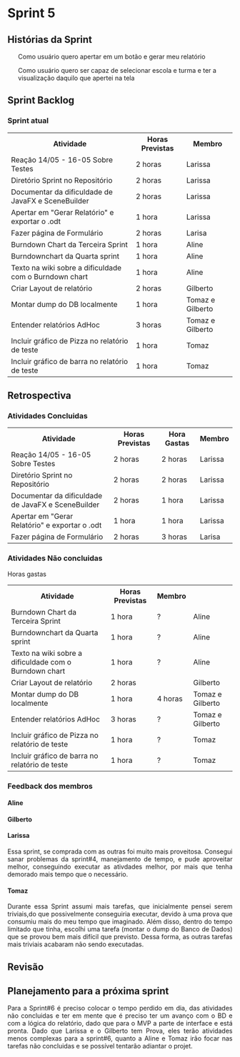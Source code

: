 <h1> Sprint 5 </h1>

<h2> Histórias da Sprint </h2>

<ul> Como usuário quero apertar em um botão e gerar meu relatório </ul>
<ul> Como usuário quero ser capaz de selecionar escola e turma e ter a visualização daquilo que apertei na tela </ul>

<h2> Sprint Backlog </h2>

<h3> Sprint atual </h3>
<table>
  <tr>
    <th> Atividade </th>
    <th> Horas Previstas </th>
    <th> Membro </th>
  </tr>
  <tr>
    <td>Reação 14/05 - 16-05 Sobre Testes</td>
    <td> 2 horas </td>
    <td> Larissa </td>
  </tr>
  <tr>
    <td> Diretório Sprint no Repositório </td>
    <td>  2 horas </td>
    <td> Larissa </td>
  </tr>
  <tr>
    <td>Documentar da dificuldade de JavaFX e SceneBuilder</td>
    <td>2 horas</td>
    <td>Larissa</td>
  </tr>
  <tr>
    <td> Apertar em "Gerar Relatório" e exportar o .odt</td>
    <td> 1 hora </td>
    <td>Larissa</td>
  </tr>
  <tr>
    <td>Fazer página de Formulário</td>
    <td>2 horas</td>
    <td>Larisa</td>
  </tr>
  <tr>
    <td>Burndown Chart da Terceira Sprint</td>
    <td>1 hora</td>
    <td>Aline</td>
  </tr>
  <tr>
    <td>Burndownchart da Quarta sprint</td>
    <td>1 hora</td>
    <td>Aline</td>
  </tr>
  <tr>
    <td>Texto na wiki sobre a dificuldade com o Burndown chart</td>
    <td>1 hora</td>
    <td>Aline</td>
  </tr>
  <tr>
    <td>Criar Layout de relatório</td>
    <td>2 horas</td>
    <td>Gilberto</td>
  </tr>
  <tr>
    <td>Montar dump do DB localmente</td>
    <td>1 hora</td>
    <td>Tomaz e Gilberto</td>
  </tr>
  <tr>
    <td>Entender relatórios AdHoc</td>
    <td>3 horas</td>
    <td>Tomaz e Gilberto</td>
  </tr>
  <tr>
    <td>Incluir gráfico de Pizza no relatório de teste</td>
    <td>1 hora</td>
    <td>Tomaz</td>
  </tr>
  <tr>
    <td>Incluir gráfico de barra no relatório de teste</td>
    <td>1 hora</td>
    <td>Tomaz</td>
  </tr>
</table> 

<h2> Retrospectiva </h2>
<h3> Atividades Concluidas </h3>
<table>
  <tr>
    <th> Atividade </th>
    <th> Horas Previstas </th>
    <th> Hora Gastas </th>
    <th> Membro </th>
  </tr>
  <tr>
    <td>Reação 14/05 - 16-05 Sobre Testes</td>
    <td> 2 horas </td>
    <td> 2 horas </td>
    <td> Larissa </td>
  </tr>
  <tr>
    <td> Diretório Sprint no Repositório </td>
    <td>  2 horas </td>
    <td> 2 horas </td>
    <td> Larissa </td>
  </tr>
  <tr>
    <td>Documentar da dificuldade de JavaFX e SceneBuilder</td>
    <td>2 horas</td>
    <td> 1 hora </td>
    <td>Larissa</td>
  </tr>
  <tr>
    <td> Apertar em "Gerar Relatório" e exportar o .odt</td>
    <td> 1 hora </td>
    <td> 1 hora </td>
    <td>Larissa</td>
  </tr>
  <tr>
    <td>Fazer página de Formulário</td>
    <td>2 horas</td>
    <td> 3 horas </td>
    <td>Larisa</td>
  </tr>
</table> 

<h3> Atividades Não concluidas </h3>

<table>
  <tr>
    <th> Atividade </th>
    <th> Horas Previstas </th>
   	</th> Horas gastas </th>
    <th> Membro </th>
  </tr>
  <tr>
    <td>Burndown Chart da Terceira Sprint</td>
    <td>1 hora</td>
    <td> ? </td>
    <td>Aline</td>
  </tr>
  <tr>
    <td>Burndownchart da Quarta sprint</td>
    <td>1 hora</td>
    <td> ? </td>
    <td>Aline</td>
  </tr>
  <tr>
    <td>Texto na wiki sobre a dificuldade com o Burndown chart</td>
    <td>1 hora</td>
    <td> ? </td>
    <td>Aline</td>
  </tr>
  <tr>
    <td>Criar Layout de relatório</td>
    <td>2 horas</td>
    <td> </td>
    <td>Gilberto</td>
  </tr>
  <tr>
    <td>Montar dump do DB localmente</td>
    <td>1 hora</td>
    <td> 4 horas </td>
    <td>Tomaz e Gilberto</td>
  </tr>
  <tr>
    <td>Entender relatórios AdHoc</td>
    <td>3 horas</td>
    <td> ? </td>
    <td>Tomaz e Gilberto</td>
  </tr>
  <tr>
    <td>Incluir gráfico de Pizza no relatório de teste</td>
    <td>1 hora</td>
    <td> ? </td>
    <td>Tomaz</td>
  </tr>
  <tr>
    <td>Incluir gráfico de barra no relatório de teste</td>
    <td>1 hora</td>
    <td> ? </td>
    <td>Tomaz</td>
  </tr>
  
</table> 

<h3> Feedback dos membros</h3>
<h4> Aline </h4>

<p align="justify"> </p>

<h4> Gilberto </h4>

<p align="justify"></p>

<h4> Larissa </h4>

<p align="justify">
Essa sprint, se comprada com as outras foi muito mais proveitosa. Consegui sanar problemas da sprint#4, manejamento de tempo, e pude aproveitar melhor, conseguindo executar as ativdades melhor, por mais que tenha demorado mais tempo que o necessário. 
</p>

<h4> Tomaz </h4>
<p align="justify">
Durante essa Sprint assumi mais tarefas, que inicialmente pensei serem triviais,do que possivelmente conseguiria executar, devido à uma prova que consumiu mais do meu tempo que imaginado. Além disso, dentro do tempo limitado que tinha, escolhi uma tarefa (montar o dump do Banco de Dados) que se provou bem mais difícil que previsto. Dessa forma, as outras tarefas mais triviais acabaram não sendo executadas. 
</p>

<h2> Revisão </h2>
<p align="justify">

</p>

<h2> Planejamento para a próxima sprint</h2>
<p align="justify">Para a Sprint#6 é preciso colocar o tempo perdido em dia, das atividades não concluidas e ter em mente que é preciso ter um avanço com o BD e com a lógica do relatório, dado que para o MVP a parte de interface e está pronta. Dado que Larissa e o Gilberto tem Prova, eles terão atividades menos complexas para a sprint#6, quanto a Aline e Tomaz irão focar nas tarefas não concluidas e se possível tentarão adiantar o projet.</p>
